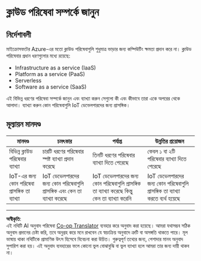 <!--
CO_OP_TRANSLATOR_METADATA:
{
  "original_hash": "bfd35499bd68d7d740242bfea784bbeb",
  "translation_date": "2025-08-27T12:01:38+00:00",
  "source_file": "2-farm/lessons/4-migrate-your-plant-to-the-cloud/assignment.md",
  "language_code": "bn"
}
-->
# ক্লাউড পরিষেবা সম্পর্কে জানুন

## নির্দেশাবলী

মাইক্রোসফটের Azure-এর মতো ক্লাউড পরিষেবাগুলি শুধুমাত্র ভাড়ার জন্য কম্পিউটিং ক্ষমতা প্রদান করে না। ক্লাউড পরিষেবার প্রধান ধরণগুলোর মধ্যে রয়েছে:

* Infrastructure as a service (IaaS)
* Platform as a service (PaaS)
* Serverless
* Software as a service (SaaS)

এই বিভিন্ন ধরণের পরিষেবা সম্পর্কে জানুন এবং ব্যাখ্যা করুন সেগুলো কী এবং কীভাবে তারা একে অপরের থেকে আলাদা। ব্যাখ্যা করুন কোন পরিষেবাগুলি IoT ডেভেলপারদের জন্য প্রাসঙ্গিক।

## মূল্যায়ন মানদণ্ড

| মানদণ্ড | চমৎকার | পর্যাপ্ত | উন্নতির প্রয়োজন |
| -------- | --------- | -------- | ----------------- |
| বিভিন্ন ক্লাউড পরিষেবার ব্যাখ্যা | চারটি ধরণের পরিষেবার স্পষ্ট ব্যাখ্যা প্রদান করেছে | তিনটি ধরণের পরিষেবার ব্যাখ্যা দিতে পেরেছে | কেবল ১ বা ২টি পরিষেবার ব্যাখ্যা দিতে পেরেছে |
| IoT-এর জন্য কোন পরিষেবা প্রাসঙ্গিক তা ব্যাখ্যা | IoT ডেভেলপারদের জন্য কোন পরিষেবাগুলি প্রাসঙ্গিক এবং কেন তা ব্যাখ্যা করেছে | IoT ডেভেলপারদের জন্য কোন পরিষেবাগুলি প্রাসঙ্গিক তা ব্যাখ্যা করেছে কিন্তু কেন তা ব্যাখ্যা করেনি | IoT ডেভেলপারদের জন্য কোন পরিষেবাগুলি প্রাসঙ্গিক তা ব্যাখ্যা করতে ব্যর্থ হয়েছে |

---

**অস্বীকৃতি**:  
এই নথিটি AI অনুবাদ পরিষেবা [Co-op Translator](https://github.com/Azure/co-op-translator) ব্যবহার করে অনুবাদ করা হয়েছে। আমরা যথাসম্ভব সঠিক অনুবাদ প্রদানের চেষ্টা করি, তবে অনুগ্রহ করে মনে রাখবেন যে স্বয়ংক্রিয় অনুবাদে ত্রুটি বা অসঙ্গতি থাকতে পারে। মূল ভাষায় থাকা নথিটিকে প্রামাণিক উৎস হিসেবে বিবেচনা করা উচিত। গুরুত্বপূর্ণ তথ্যের জন্য, পেশাদার মানব অনুবাদ সুপারিশ করা হয়। এই অনুবাদ ব্যবহারের ফলে কোনো ভুল বোঝাবুঝি বা ভুল ব্যাখ্যা হলে আমরা তার জন্য দায়ী থাকব না।